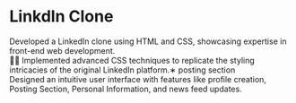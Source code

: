 <h1> Linkdln Clone</h1>
Developed a LinkedIn clone using HTML and CSS, showcasing expertise in front-end web development. <br> 
 🦴🦴 Implemented advanced CSS techniques to replicate the styling intricacies of the original LinkedIn platform.∗ posting section <br>
Designed an intuitive user interface with features like profile creation, Posting Section, Personal Information, and news feed updates.
